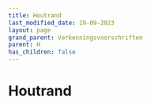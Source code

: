 ```yaml
---
title: Houtrand
last_modified_date: 19-09-2023
layout: page
grand_parent: Verkenningsvoorschriften
parent: H
has_children: false
---
```


Houtrand
========

